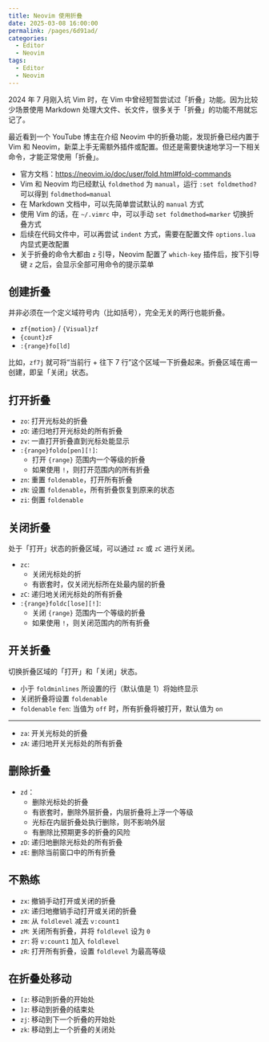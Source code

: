 ```yaml
---
title: Neovim 使用折叠
date: 2025-03-08 16:00:00
permalink: /pages/6d91ad/
categories:
  - Editor
  - Neovim
tags:
  - Editor
  - Neovim
---
```


2024 年 7 月刚入坑 Vim 时，在 Vim 中曾经短暂尝试过「折叠」功能。因为比较少场景使用 Markdown 处理大文件、长文件，很多关于「折叠」的功能不用就忘记了。

最近看到一个 YouTube 博主在介绍 Neovim 中的折叠功能，发现折叠已经内置于 Vim 和 Neovim，新菜上手无需额外插件或配置。但还是需要快速地学习一下相关命令，才能正常使用「折叠」。

- 官方文档：<https://neovim.io/doc/user/fold.html#fold-commands>
- Vim 和 Neovim 均已经默认 `foldmethod` 为 `manual`，运行 `:set foldmethod?` 可以得到 `foldmethod=manual`
- 在 Markdown 文档中，可以先简单尝试默认的 `manual` 方式
- 使用 Vim 的话，在 `~/.vimrc` 中，可以手动 `set foldmethod=marker` 切换折叠方式
- 后续在代码文件中，可以再尝试 `indent` 方式，需要在配置文件 `options.lua` 内显式更改配置
- 关于折叠的命令大都由 `z` 引导，Neovim 配置了 `which-key` 插件后，按下引导键 `z` 之后，会显示全部可用命令的提示菜单

## 创建折叠

并非必须在一个定义域符号内（比如括号），完全无关的两行也能折叠。

- `zf{motion}` / `{Visual}zf`
- `{count}zF`
- `:{range}fo[ld]`

比如，`zf7j` 就可将“当前行 + 往下 7 行”这个区域一下折叠起来。折叠区域在甫一创建，即呈「关闭」状态。

## 打开折叠

- `zo`: 打开光标处的折叠
- `zO`: 递归地打开光标处的所有折叠
- `zv`: 一直打开折叠直到光标处能显示
- `:{range}foldo[pen][!]`:
  - 打开 `{range}` 范围内一个等级的折叠
  - 如果使用 `!`，则打开范围内的所有折叠
- `zn`: 重置 `foldenable`，打开所有折叠
- `zN`: 设置 `foldenable`，所有折叠恢复到原来的状态
- `zi`: 倒置 `foldenable`

## 关闭折叠

处于「打开」状态的折叠区域，可以通过 `zc` 或 `zC` 进行关闭。

- `zc`:
  - 关闭光标处的折
  - 有嵌套时，仅关闭光标所在处最内层的折叠
- `zC`: 递归地关闭光标处的所有折叠
- `:{range}foldc[lose][!]`:
  - 关闭 `{range}` 范围内一个等级的折叠
  - 如果使用 `!`，则关闭范围内的所有折叠

## 开关折叠

切换折叠区域的「打开」和「关闭」状态。

- 小于 `foldminlines` 所设置的行（默认值是 1）将始终显示
- 关闭折叠将设置 `foldenable`
- `foldenable` `fen`: 当值为 `off` 时，所有折叠将被打开，默认值为 `on`

---

- `za`: 开关光标处的折叠
- `zA`: 递归地开关光标处的所有折叠

## 删除折叠

- `zd`：
  - 删除光标处的折叠
  - 有嵌套时，删除外层折叠，内层折叠将上浮一个等级
  - 光标在内层折叠处执行删除，则不影响外层
  - 有删除比预期更多的折叠的风险
- `zD`: 递归地删除光标处的所有折叠
- `zE`: 删除当前窗口中的所有折叠

## 不熟练

- `zx`: 撤销手动打开或关闭的折叠
- `zX`: 递归地撤销手动打开或关闭的折叠
- `zm`: 从 `foldlevel` 减去 `v:count1`
- `zM`: 关闭所有折叠，并将 `foldlevel` 设为 `0`
- `zr`: 将 `v:count1` 加入 `foldlevel`
- `zR`: 打开所有折叠，设置 `foldlevel` 为最高等级

## 在折叠处移动

- `[z`: 移动到折叠的开始处
- `]z`: 移动到折叠的结束处
- `zj`: 移动到下一个折叠的开始处
- `zk`: 移动到上一个折叠的关闭处
